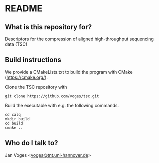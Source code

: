 # README #

## What is this repository for? ##

Descriptors for the compression of aligned high-throughput sequencing data (TSC)

## Build instructions

We provide a CMakeLists.txt to build the program with CMake (https://cmake.org/).

Clone the TSC repository with

    git clone https://github.com/voges/tsc.git

Build the executable with e.g. the following commands.

    cd calq
    mkdir build
    cd build
    cmake ..

## Who do I talk to?

Jan Voges <[voges@tnt.uni-hannover.de](mailto:voges@tnt.uni-hannover.de)>
